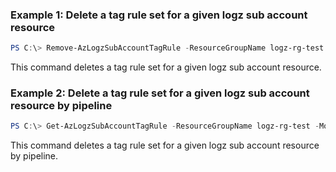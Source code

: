 ### Example 1: Delete a tag rule set for a given logz sub account resource
```powershell
PS C:\> Remove-AzLogzSubAccountTagRule -ResourceGroupName logz-rg-test -MonitorName pwsh-logz04 -SubAccountName logz-pwshsub01

```

This command deletes a tag rule set for a given logz sub account resource.

### Example 2: Delete a tag rule set for a given logz sub account resource by pipeline
```powershell
PS C:\> Get-AzLogzSubAccountTagRule -ResourceGroupName logz-rg-test -MonitorName pwsh-logz04 -SubAccountName logz-pwshsub01 | Remove-AzLogzSubAccountTagRule

```

This command deletes a tag rule set for a given logz sub account resource by pipeline.

